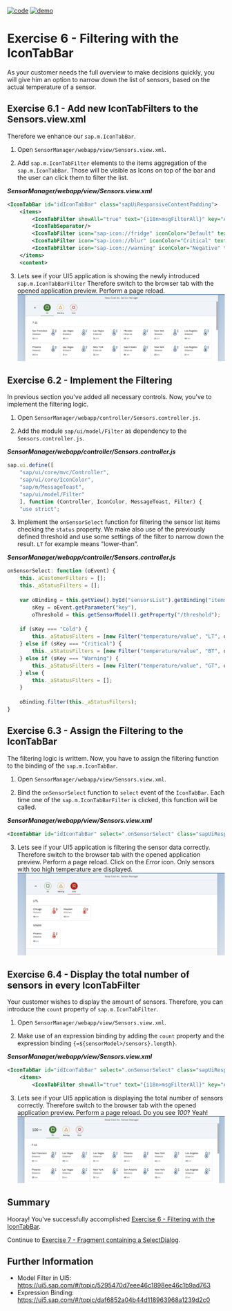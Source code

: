 [![code](https://flat.badgen.net/badge/code/available/green?icon=github)](https://github.com/SAP-samples/teched2020-DEV164/tree/code/ex6/TechEd2020)
[![demo](https://flat.badgen.net/badge/demo/deployed/blue?icon=chrome)](https://sap-samples.github.io/teched2020-dev164/exercises/ex6/TechEd2020/SensorManager/webapp/)

# Exercise 6 - Filtering with the IconTabBar

As your customer needs the full overview to make decisions quickly, you will give him an option to narrow down the list of sensors, based on the actual temperature of a sensor.

## Exercise 6.1 - Add new IconTabFilters to the Sensors.view.xml

Therefore we enhance our `sap.m.IconTabBar`.

1. Open `SensorManager/webapp/view/Sensors.view.xml`.

2. Add `sap.m.IconTabFilter` elements to the items aggregation of the `sap.m.IconTabBar`. Those will be visible as Icons on top of the bar and the user can click them to filter the list.

***SensorManager/webapp/view/Sensors.view.xml***

````xml
<IconTabBar id="idIconTabBar" class="sapUiResponsiveContentPadding">
    <items>
        <IconTabFilter showAll="true" text="{i18n>msgFilterAll}" key="All"/>
        <IconTabSeparator/>
        <IconTabFilter icon="sap-icon://fridge" iconColor="Default" text="{i18n>msgFilterCold}" key="Cold"/>
        <IconTabFilter icon="sap-icon://blur" iconColor="Critical" text="{i18n>msgFilterWarm}" key="Warm"/>
        <IconTabFilter icon="sap-icon://warning" iconColor="Negative" text="{i18n>msgFilterHot}" key="Hot"/>
    </items>
    <content>
````

3. Lets see if your UI5 application is showing the newly introduced `sap.m.IconTabBarFilter` Therefore switch to the browser tab with the opened application preview. Perform a page reload.
<br>![](images/06_01_0010.png)

## Exercise 6.2 - Implement the Filtering

In previous section you've added all necessary controls. Now, you've to implement the filtering logic.

1. Open `SensorManager/webapp/controller/Sensors.controller.js`.

2. Add the module `sap/ui/model/Filter` as dependency to the `Sensors.controller.js`.

***SensorManager/webapp/controller/Sensors.controller.js***

````js
sap.ui.define([
    "sap/ui/core/mvc/Controller",
    "sap/ui/core/IconColor",
    "sap/m/MessageToast",
    "sap/ui/model/Filter"
    ], function (Controller, IconColor, MessageToast, Filter) {
    "use strict";
````

3. Implement the `onSensorSelect` function for filtering the sensor list items checking the `status` property. We make also use of the previously defined threshold and use some settings of the filter to narrow down the result. `LT` for example means "lower-than".

***SensorManager/webapp/controller/Sensors.controller.js***

````js
onSensorSelect: function (oEvent) {
    this._aCustomerFilters = [];
    this._aStatusFilters = [];

    var oBinding = this.getView().byId("sensorsList").getBinding("items"),
        sKey = oEvent.getParameter("key"),
        oThreshold = this.getSensorModel().getProperty("/threshold");

    if (sKey === "Cold") {
        this._aStatusFilters = [new Filter("temperature/value", "LT", oThreshold.warm, false)];
    } else if (sKey === "Critical") {
        this._aStatusFilters = [new Filter("temperature/value", "BT", oThreshold.warm, oThreshold.hot, false)];
    } else if (sKey === "Warning") {
        this._aStatusFilters = [new Filter("temperature/value", "GT", oThreshold.hot, false)];
    } else {
        this._aStatusFilters = [];
    }

    oBinding.filter(this._aStatusFilters);
}
````

## Exercise 6.3 - Assign the Filtering to the IconTabBar

The filtering logic is writtem. Now, you have to assign the filtering function to the binding of the `sap.m.IconTabBar`.

1. Open `SensorManager/webapp/view/Sensors.view.xml`.

2. Bind the `onSensorSelect` function to `select` event of the `IconTabBar`. Each time one of the `sap.m.IconTabBarFilter` is clicked, this function will be called.

***SensorManager/webapp/view/Sensors.view.xml***

````xml
<IconTabBar id="idIconTabBar" select=".onSensorSelect" class="sapUiResponsiveContentPadding">
````

3. Lets see if your UI5 application is filtering the sensor data correctly. Therefore switch to the browser tab with the opened application preview. Perform a page reload. Click on the *Error* icon. Only sensors with too high temperature are displayed.
<br>![](images/06_03_0010.png)

## Exercise 6.4 - Display the total number of sensors in every IconTabFilter

Your customer wishes to display the amount of sensors. Therefore, you can introduce the `count` property of `sap.m.IconTabFilter`.

1. Open `SensorManager/webapp/view/Sensors.view.xml`.

2. Make use of an expression binding by adding the `count` property and the expression binding `{=${sensorModel>/sensors}.length}`.

***SensorManager/webapp/view/Sensors.view.xml***

````xml
<IconTabBar id="idIconTabBar" select=".onSensorSelect" class="sapUiResponsiveContentPadding">
    <items>
        <IconTabFilter showAll="true" text="{i18n>msgFilterAll}" key="All" count="{=${sensorModel>/sensors}.length}"/>
````

3. Lets see if your UI5 application is displaying the total number of sensors correctly. Therefore switch to the browser tab with the opened application preview. Perform a page reload. Do you see *100*? Yeah!
<br>![](images/06_04_0010.png)

## Summary

Hooray! You've successfully accomplished [Exercise 6 - Filtering with the IconTabBar](#exercise-6---filtering-with-the-icontabbar). 

Continue to [Exercise 7 - Fragment containing a SelectDialog](../ex7/README.md).

## Further Information

* Model Filter in UI5: https://ui5.sap.com/#/topic/5295470d7eee46c1898ee46c1b9ad763
* Expression Binding: https://ui5.sap.com/#/topic/daf6852a04b44d118963968a1239d2c0
